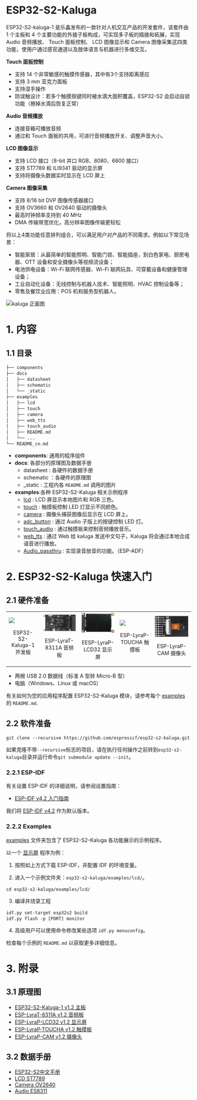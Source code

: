 # ESP32-S2-Kaluga   

ESP32-S2-kaluga-1 是乐鑫发布的一款针对人机交互产品的开发套件，该套件由 1 个主板和 4 个主要功能的外接子板构成，可实现多子板的插接和拓展，实现 Audio 音频播放、 Touch 面板控制、 LCD 图像显示和 Camera 图像采集这四类功能，使用户通过感官通道以及肢体语言与机器进行多维交互。

**Touch 面板控制** 

*  支持 14 个非常敏感的触摸传感器，其中有3个支持距离感应
*  支持 3 mm 亚克力面板
*  支持湿手操作
*  防误触设计：若多个触摸按键同时被水滴大面积覆盖，ESP32-S2 会启动自锁功能（擦掉水滴后恢复正常）

**Audio 音频播放**

*  连接音箱可播放音频
*  通过和 Touch 面板的共用，可进行音频播放开关、调整声音大小。

**LCD 图像显示**

*  支持 LCD 接口（8-bit 并口 RGB、8080、6800 接口）
*  支持 ST7789 和 ILI9341 驱动的显示屏
*  支持将摄像头数据实时显示在 LCD 屏上
 
**Camera 图像采集**

*  支持 8/16 bit DVP 图像传感器接口
*  支持 OV3660 和 OV2640 驱动的摄像头
*  最高时钟频率支持到 40 MHz
*  DMA 传输带宽优化，高分辨率图像传输更轻松
 
将以上4类功能任意排列组合，可以满足用户对产品的不同需求。例如以下常见场景：

*  智能家居：从最简单的智能照明、智能门锁、智能插座，到白色家电、厨房电器、OTT 设备和安全摄像头等视频流设备；
*  电池供电设备：Wi-Fi 联网传感器、Wi-Fi 联网玩具、可穿戴设备和健康管理设备；
*  工业自动化设备：无线控制与机器人技术、智能照明、HVAC 控制设备等；
*  零售及餐饮业应用：POS 机和服务型机器人。

![kaluga 正面图](./docs/_static/ESP32-S2-Kaluga_V1.0_body.png)

# 1. 内容

## 1.1 目录

```
├── components
├── docs
│   ├── datasheet
│   ├── schematic
│   └── _static
├── examples
│   ├── lcd
│   ├── touch
│   ├── camera
│   ├── web_tts
│   ├── touch_audio
│   ├── README.md
│   └── ...
└── README_cn.md
```

* **components**: 通用的程序组件
* **docs**: 各部分的原理图及数据手册
  * datasheet : 各硬件的数据手册
  * schematic ：各硬件的原理图
  * _static : 工程内各 `README.md` 调用的图片
* **examples**:各种 ESP32-S2-Kaluga 相关示例程序
    * [lcd](examples/lcd) : LCD 屏显示本地图片和 RGB 三色。
    * [touch](examples/touch) : 触摸板控制 LED 灯显示不同颜色。
    * [camera](examples/camera) : 摄像头捕获图像后显示在 LCD 屏上。
    * [adc_button](examples/adc_button) : 通过 Audio 子版上的按键控制 LED 灯。
    * [touch_audio](examples/touch_audio) : 通过触摸板来控制音频播放音乐。
    * [web_tts](example/web_tts) : 通过 Web 给 kaluga 发送中文句子，Kaluga 将会通过本地合成语音进行播放。
    * [Audio_passthru](https://github.com/espressif/esp-adf/tree/master/examples/audio_processing/pipeline_passthru) : 实现录音放音的功能。（ESP-ADF）
  

# 2. ESP32-S2-Kaluga 快速入门

## 2.1 硬件准备

<table>
    <tr>
        <td ><img src="docs/_static/ESP32-S2-Kaluga_V1.0_mainbody.png" width="300" ><p align=center>ESP32-S2-Kaluga-1 开发板</p></td>
        <td ><img src="docs/_static/ESP-LyraT-8311A-V1.0.png" width="300"><p align=center>ESP-LyraT-8311A 音频板</p></td>
        <td ><img src="docs/_static/ESP-LyraP-LCD32_V1.0.png" width="300"><p align=center>EESP-LyraP-LCD32 显示屏</p></td>
        <td ><img src="docs/_static/ESP-LyraP-TOUCHA_V1.0.png" width="300"><p align=center>ESP-LyraP-TOUCHA 触摸板</p></td>
        <td ><img src="docs/_static/ESP-LyraP-CAM_V1.0.png" width="300"><p align=center>ESP-LyraP-CAM 摄像头</p></td>
    </tr>
</table>

* 两根 USB 2.0 数据线（标准 A 型转 Micro-B 型）
* 电脑（Windows、Linux 或 macOS）


有关如何为您的应用程序配置 ESP32-S2-Kaluga 模块，请参考每个 [examples](examples) 的 `README.md`.

## 2.2 软件准备


```
git clone --recursive https://github.com/espressif/esp32-s2-kaluga.git 
```

如果克隆不带`--recursive`标志的项目，请在执行任何操作之前转到`esp32-s2-kaluga`目录并运行命令`git submodule update --init`。

### 2.2.1 ESP-IDF

有关设置 ESP-IDF 的详细说明，请参阅设置指南：

* [ESP-IDF v4.2 入门指南](https://docs.espressif.com/projects/esp-idf/en/latest/esp32s2/index.html)
  
我们将 [ESP-IDF v4.2](https://github.com/espressif/esp-idf/tree/release/v4.2) 作为默认版本。



### 2.2.2 Examples

[examples](examples) 文件夹包含了 ESP32-S2-Kaluga 各功能展示的示例程序。

以一个 [显示屏](examples/lcd) 程序为例：
1. 按照如上方式下载 ESP-IDF，并配置 IDF 的环境变量。 

2. 进入一个示例文件夹：`esp32-s2-kaluga/examples/lcd/`。
   
```
cd esp32-s2-kaluga/examples/lcd/
```

3. 编译并烧录工程
   
```
idf.py set-target esp32s2 build
idf.py flash -p [PORT] monitor
```

4. 高级用户可以使用命令修改某些选项 `idf.py menuconfig`。

检查每个示例的 `README.md` 以获取更多详细信息。

# 3. 附录

## 3.1 原理图

* [ESP32-S2-Kaluga-1 v1.2 主板](docs/schematic/SCH_ESP32-S2-KALUGA-1_V1_2_20200325A.pdf)
* [ESP-LyraT-8311A v1.2 音频板](docs/schematic/SCH_ESP-LYRAT-8311A_V1_2_20200324A.pdf)
* [ESP-LyraP-LCD32 v1.2 显示屏](docs/schematic/SCH_ESP-LYRAP-LCD32_V1_1_20200324A.pdf)
* [ESP-LyraP-TOUCHA v1.2 触摸板](docs/schematic/SCH_ESP-LYRAP-TOUCHA_V1.1_20200325A.pdf)
* [ESP-LyraP-CAM v1.2 摄像头](docs/schematic/SCH_ESP-LYRAP-CAM_V1_20200302.pdf)

## 3.2 数据手册

* [ESP32-S2中文手册](docs/datasheet/esp32-s2_datasheet_cn.pdf)
* [LCD ST7789](docs/datasheet/LCD_ST7789.pdf)
* [Camera OV2640](docs/datasheet/Camera_OV2640.pdf)
* [Audio ES8311](docs/datasheet/Audio_ES8311.pdf)